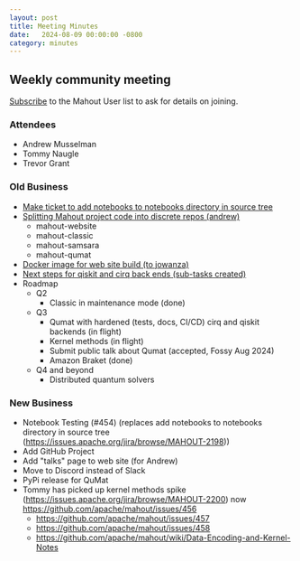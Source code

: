 ```yaml
---
layout: post
title: Meeting Minutes
date:   2024-08-09 00:00:00 -0800
category: minutes
---
```

## Weekly community meeting
[Subscribe](mailto:user-subscribe@mahout.apache.org) to the Mahout User list to ask for details on joining.

### Attendees
* Andrew Musselman
* Tommy Naugle
* Trevor Grant

### Old Business
* [Make ticket to add notebooks to notebooks directory in source tree](https://issues.apache.org/jira/browse/MAHOUT-2198)
* [Splitting Mahout project code into discrete repos (andrew)](https://issues.apache.org/jira/projects/MAHOUT/issues/MAHOUT-2204)
    * mahout-website
    * mahout-classic
    * mahout-samsara
    * mahout-qumat
* [Docker image for web site build (to jowanza)](https://issues.apache.org/jira/projects/MAHOUT/issues/MAHOUT-2165)
* [Next steps for qiskit and cirq back ends (sub-tasks created)](https://issues.apache.org/jira/projects/MAHOUT/issues/MAHOUT-2206)
* Roadmap
    * Q2
        * Classic in maintenance mode (done)
    * Q3
        * Qumat with hardened (tests, docs, CI/CD) cirq and qiskit backends (in flight)
        * Kernel methods (in flight)
        * Submit public talk about Qumat (accepted, Fossy Aug 2024)
        * Amazon Braket (done)
    * Q4 and beyond
        * Distributed quantum solvers

### New Business
* Notebook Testing (#454) (replaces add notebooks to notebooks directory in source tree (https://issues.apache.org/jira/browse/MAHOUT-2198))
* Add GitHub Project
* Add "talks" page to web site (for Andrew)
* Move to Discord instead of Slack
* PyPi release for QuMat
* Tommy has picked up kernel methods spike (https://issues.apache.org/jira/browse/MAHOUT-2200) now https://github.com/apache/mahout/issues/456
    * https://github.com/apache/mahout/issues/457
    * https://github.com/apache/mahout/issues/458
    * https://github.com/apache/mahout/wiki/Data-Encoding-and-Kernel-Notes

